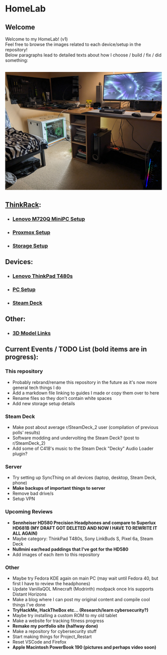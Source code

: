# HomeLab
## Welcome
Welcome to my HomeLab! (v1)  
Feel free to browse the images related to each device/setup in the repository!  
Below paragraphs lead to detailed texts about how I choose / build / fix / did something:
## ![Full HomeLab/Setup](images/Room&#32;Setup/PXL_20231231_210041993&#32;-&#32;Copy.jpg)
## [ThinkRack](markdown/ThinkRack_Setup.md):
- ### [Lenovo M720Q MiniPC Setup](markdown/Lenovo_M720Q_Setup.md)
- ### [Proxmox Setup](markdown/Proxmox_Setup.md)
- ### [Storage Setup](markdown/Storage_Setup.md)
## Devices:
- ### [Lenovo ThinkPad T480s](markdown/Lenovo_ThinkPad_T480s_Setup.md)
- ### [PC Setup](markdown/PC_Setup.md)
- ### [Steam Deck](markdown/Steam_Deck_Setup.md)
## Other:
- ### [3D Model Links](markdown/3D_Model_Links.md)
## Current Events / TODO List (bold items are in progress): 
### This repository
- Probably rebrand/rename this repository in the future as it's now more general tech things I do
- Add a markdown file linking to guides I made or copy them over to here
- Rename files so they don't contain white spaces
- Add new storage setup details
### Steam Deck
- Make post about average r/SteamDeck_2 user (compilation of previous polls' results)
- Software modding and undervolting the Steam Deck? (post to r/SteamDeck_2)
- Add some of C418's music to the Steam Deck "Decky" Audio Loader plugin?
### Server
- Try setting up SyncThing on all devices (laptop, desktop, Steam Deck, phone)
- **Make backups of important things to server**
- Remove bad drive/s
- Setup VPN
### Upcoming Reviews
- **Sennheiser HD580 Precision Headphones and compare to Superlux HD681B (MY DRAFT GOT DELETED AND NOW I HAVE TO REWRITE IT ALL AGAIN)**
- Maybe category: ThinkPad T480s, Sony LinkBuds S, Pixel 6a, Steam Deck
- **Nullmini ear/head paddings that I've got for the HD580**
- Add images of each item to this repository
### Other
- Maybe try Fedora KDE again on main PC (may wait until Fedora 40, but first I have to review the headphones)
- Update VanillaQOL Minecraft (Modrinth) modpack once Iris supports Distant Horizons
- Make a blog where I can post my original content and compile cool things I've done
- **TryHackMe, HackTheBox etc... (Research/learn cybersecurity?)**
- Maybe try installing a custom ROM to my old tablet
- Make a website for tracking fitness progress
- **Remake my portfolio site (halfway done)**
- Make a repository for cybersecurity stuff
- Start making things for Project_Restart
- Reset VSCode and Firefox
- **Apple Macintosh PowerBook 190 (pictures and perhaps video soon)**
